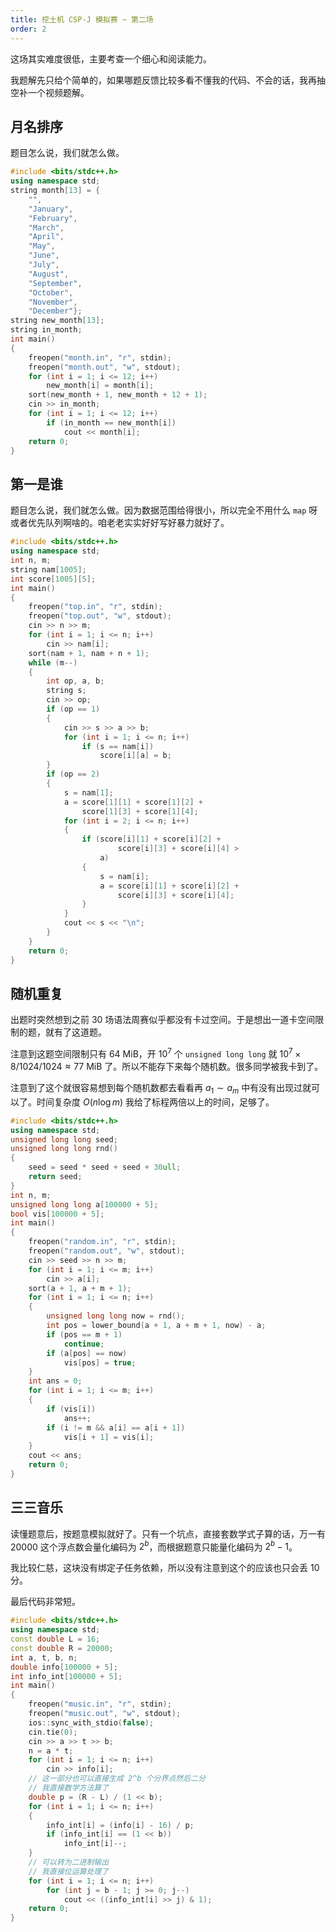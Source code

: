 ```yaml
---
title: 挖土机 CSP-J 模拟赛 ~ 第二场
order: 2
---
```


这场其实难度很低，主要考查一个细心和阅读能力。

我题解先只给个简单的，如果哪题反馈比较多看不懂我的代码、不会的话，我再抽空补一个视频题解。

## 月名排序

题目怎么说，我们就怎么做。

```cpp
#include <bits/stdc++.h>
using namespace std;
string month[13] = {
    "",
    "January",
    "February",
    "March",
    "April",
    "May",
    "June",
    "July",
    "August",
    "September",
    "October",
    "November",
    "December"};
string new_month[13];
string in_month;
int main()
{
    freopen("month.in", "r", stdin);
    freopen("month.out", "w", stdout);
    for (int i = 1; i <= 12; i++)
        new_month[i] = month[i];
    sort(new_month + 1, new_month + 12 + 1);
    cin >> in_month;
    for (int i = 1; i <= 12; i++)
        if (in_month == new_month[i])
            cout << month[i];
    return 0;
}
```

## 第一是谁

题目怎么说，我们就怎么做。因为数据范围给得很小，所以完全不用什么 `map` 呀或者优先队列啊啥的。咱老老实实好好写好暴力就好了。

```cpp
#include <bits/stdc++.h>
using namespace std;
int n, m;
string nam[1005];
int score[1005][5];
int main()
{
    freopen("top.in", "r", stdin);
    freopen("top.out", "w", stdout);
    cin >> n >> m;
    for (int i = 1; i <= n; i++)
        cin >> nam[i];
    sort(nam + 1, nam + n + 1);
    while (m--)
    {
        int op, a, b;
        string s;
        cin >> op;
        if (op == 1)
        {
            cin >> s >> a >> b;
            for (int i = 1; i <= n; i++)
                if (s == nam[i])
                    score[i][a] = b;
        }
        if (op == 2)
        {
            s = nam[1];
            a = score[1][1] + score[1][2] +
                score[1][3] + score[1][4];
            for (int i = 2; i <= n; i++)
            {
                if (score[i][1] + score[i][2] +
                        score[i][3] + score[i][4] >
                    a)
                {
                    s = nam[i];
                    a = score[i][1] + score[i][2] +
                        score[i][3] + score[i][4];
                }
            }
            cout << s << "\n";
        }
    }
    return 0;
}
```

## 随机重复

出题时突然想到之前 30 场语法周赛似乎都没有卡过空间。于是想出一道卡空间限制的题，就有了这道题。

注意到这题空间限制只有 $64$ MiB，开 $10^7$ 个 `unsigned long long` 就 $10^7\times 8 / 1024/1024\approx 77$ MiB 了。所以不能存下来每个随机数。很多同学被我卡到了。

注意到了这个就很容易想到每个随机数都去看看再 $a_1\sim a_m$ 中有没有出现过就可以了。时间复杂度 $O(n\log{m})$ 我给了标程两倍以上的时间，足够了。

```cpp
#include <bits/stdc++.h>
using namespace std;
unsigned long long seed;
unsigned long long rnd()
{
    seed = seed * seed + seed + 30ull;
    return seed;
}
int n, m;
unsigned long long a[100000 + 5];
bool vis[100000 + 5];
int main()
{
    freopen("random.in", "r", stdin);
    freopen("random.out", "w", stdout);
    cin >> seed >> n >> m;
    for (int i = 1; i <= m; i++)
        cin >> a[i];
    sort(a + 1, a + m + 1);
    for (int i = 1; i <= n; i++)
    {
        unsigned long long now = rnd();
        int pos = lower_bound(a + 1, a + m + 1, now) - a;
        if (pos == m + 1)
            continue;
        if (a[pos] == now)
            vis[pos] = true;
    }
    int ans = 0;
    for (int i = 1; i <= m; i++)
    {
        if (vis[i])
            ans++;
        if (i != m && a[i] == a[i + 1])
            vis[i + 1] = vis[i];
    }
    cout << ans;
    return 0;
}
```

## 三三音乐

读懂题意后，按题意模拟就好了。只有一个坑点，直接套数学式子算的话，万一有 $20000$ 这个浮点数会量化编码为 $2^b$，而根据题意只能量化编码为 $2^b-1$。

我比较仁慈，这块没有绑定子任务依赖，所以没有注意到这个的应该也只会丢 $10$ 分。

最后代码非常短。


```cpp
#include <bits/stdc++.h>
using namespace std;
const double L = 16;
const double R = 20000;
int a, t, b, n;
double info[100000 + 5];
int info_int[100000 + 5];
int main()
{    
    freopen("music.in", "r", stdin);
    freopen("music.out", "w", stdout);
    ios::sync_with_stdio(false);
    cin.tie(0);
    cin >> a >> t >> b;
    n = a * t;
    for (int i = 1; i <= n; i++)
        cin >> info[i];
    // 这一部分也可以直接生成 2^b 个分界点然后二分
    // 我直接数学方法算了
    double p = (R - L) / (1 << b);
    for (int i = 1; i <= n; i++)
    {
        info_int[i] = (info[i] - 16) / p;
        if (info_int[i] == (1 << b))
            info_int[i]--;
    }
    // 可以转为二进制输出
    // 我直接位运算处理了
    for (int i = 1; i <= n; i++)
        for (int j = b - 1; j >= 0; j--)
            cout << ((info_int[i] >> j) & 1);
    return 0;
}
```